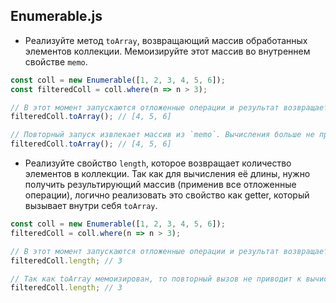 ## Enumerable.js
* Реализуйте метод `toArray`, возвращающий массив обработанных элементов коллекции. Мемоизируйте этот массив во внутреннем свойстве `memo`.

```js
const coll = new Enumerable([1, 2, 3, 4, 5, 6]);
const filteredColl = coll.where(n => n > 3);

// В этот момент запускаются отложенные операции и результат возвращается.
filteredColl.toArray(); // [4, 5, 6]

// Повторный запуск извлекает массив из `memo`. Вычисления больше не производятся.
filteredColl.toArray(); // [4, 5, 6]
```

* Реализуйте свойство `length`, которое возвращает количество элементов в коллекции. Так как для вычисления её длины, нужно получить результирующий массив (применив все отложенные операции), логично реализовать это свойство как getter, который вызывает внутри себя `toArray`.

```js
const coll = new Enumerable([1, 2, 3, 4, 5, 6]);
filteredColl = coll.where(n => n > 3);

// В этот момент запускаются отложенные операции и результат возвращается.
filteredColl.length; // 3

// Так как toArray мемоизирован, то повторный вызов не приводит к вычислениям, массив берется из memo
filteredColl.length; // 3
```
